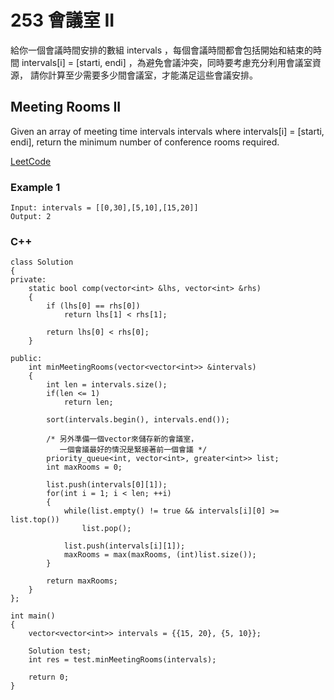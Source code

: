 # 253  會議室 II

給你一個會議時間安排的數組 intervals ，每個會議時間都會包括開始和結束的時間 intervals[i] = [starti, endi] ，為避免會議沖突，同時要考慮充分利用會議室資源，
請你計算至少需要多少間會議室，才能滿足這些會議安排。

## Meeting Rooms II

Given an array of meeting time intervals intervals where intervals[i] = [starti, endi], return the minimum number of conference rooms required.

[LeetCode](https://leetcode-cn.com/meeting-rooms-ii/)

### Example 1

```
Input: intervals = [[0,30],[5,10],[15,20]]
Output: 2
```

### C++ 

```
class Solution
{
private:
    static bool comp(vector<int> &lhs, vector<int> &rhs)
    {
        if (lhs[0] == rhs[0])
            return lhs[1] < rhs[1];

        return lhs[0] < rhs[0];
    }

public:
    int minMeetingRooms(vector<vector<int>> &intervals)
    {
        int len = intervals.size();
        if(len <= 1)
            return len;

        sort(intervals.begin(), intervals.end());

        /* 另外準備一個vector來儲存新的會議室，
           一個會議最好的情況是緊接著前一個會議 */
        priority_queue<int, vector<int>, greater<int>> list;
        int maxRooms = 0;
        
        list.push(intervals[0][1]);
        for(int i = 1; i < len; ++i)
        {
            while(list.empty() != true && intervals[i][0] >= list.top())
                list.pop();
            
            list.push(intervals[i][1]);
            maxRooms = max(maxRooms, (int)list.size());
        }   

        return maxRooms;
    }
};

int main()
{
    vector<vector<int>> intervals = {{15, 20}, {5, 10}};

    Solution test;
    int res = test.minMeetingRooms(intervals);

    return 0;
}
```
